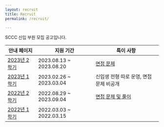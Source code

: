 ```yaml
---
layout: recruit
title: Recruit
permalink: /recruit/

---
```


SCCC 신입 부원 모집 공고입니다.

| 안내 페이지                                                  | 지원 기간               | 특이 사항                                                    |
| ------------------------------------------------------------ | ----------------------- | ------------------------------------------------------------ |
| [2023년 2학기](/recruit/2023/2/)                             | 2023.08.13 ~ 2023.08.20 | [면접 문제](https://www.acmicpc.net/workbook/view/16808)     |
| [2023년 1학기](/recruit/2023/1/)                             | 2023.02.26 ~ 2023.03.04 | 신입생 전형 따로 운영, 면접 문제 비공개                      |
| [2022년 2학기](https://docs.google.com/document/d/1Mmilw2Qeo9-lCW2-U0esuSNvaSKpNiCFdVQiDa6isJc/edit?usp=sharing) | 2022.08.29 ~ 2023.09.04 | [면접 문제 및 풀이](https://drive.google.com/file/d/1ZHw79-1WCLb8SnLJ-nRsT8J45QFxX4ZB/view?usp=sharing) |
| [2022년 1학기](https://docs.google.com/document/d/1tPbyjBZKGe7XCYD0m4xFxl6XGr9gZWmviiFqsMHMPi4/edit?usp=sharing) | 2022.03.03 ~ 2022.03.15 |                                                              |

